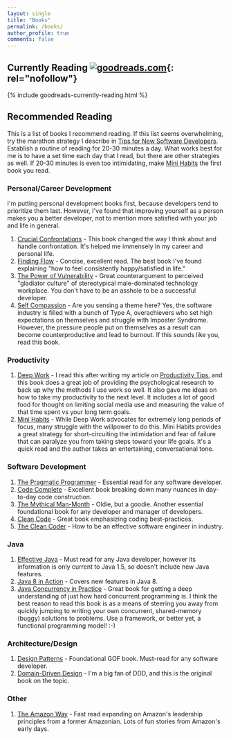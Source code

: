 ```yaml
---
layout: single
title: "Books"
permalink: /books/
author_profile: true
comments: false
---
```


## Currently Reading [![goodreads.com](https://www.goodreads.com/images/widget/widget_logo.gif)](https://www.goodreads.com/){: rel="nofollow"}

{% include goodreads-currently-reading.html %}

## Recommended Reading

This is a list of books I recommend reading. If this list seems overwhelming, try the marathon strategy I describe in [Tips for New Software Developers](/tips-for-new-software-developers/). Establish a routine of reading for 20-30 minutes a day. What works best for me is to have a set time each day that I read, but there are other strategies as well. If 20-30 minutes is even too intimidating, make [Mini Habits](https://www.amazon.com/Mini-Habits-Smaller-Bigger-Results/dp/1494882272) the first book you read.

### Personal/Career Development

I'm putting personal development books first, because developers tend to prioritize them last. However, I've found that improving yourself as a person makes you a better developer, not to mention more satisfied with your job and life in general.

1. [Crucial Confrontations](https://www.amazon.com/Crucial-Confrontations-Resolving-Promises-Expectations/dp/0071446524) - This book changed the way I think about and handle confrontation. It's helped me immensely in my career and personal life.
1. [Finding Flow](https://www.amazon.com/Finding-Flow-Psychology-Engagement-Masterminds/dp/0465024114) - Concise, excellent read. The best book I've found explaining "how to feel consistently happy/satisfied in life."
1. [The Power of Vulnerability](https://www.amazon.com/Power-Vulnerability-Teachings-Authenticity-Connection/dp/B00D1Z9RFU) - Great counterargument to perceived "gladiator culture" of stereotypical male-dominated technology workplace. You don't have to be an asshole to be a successful developer.
1. [Self Compassion](https://www.amazon.com/Self-Compassion-Proven-Power-Being-Yourself/dp/0061733520) - Are you sensing a theme here? Yes, the software industry is filled with a bunch of Type A, overachievers who set high expectations on themselves and struggle with Imposter Syndrome. However, the pressure people put on themselves as a result can become counterproductive and lead to burnout. If this sounds like you, read this book.

### Productivity

1. [Deep Work](https://www.amazon.com/Deep-Work-Focused-Success-Distracted/dp/1455586692) - I read this after writing my article on [Productivity Tips](/productivity-tips/), and this book does a great job of providing the psychological research to back up why the methods I use work so well. It also gave me ideas on how to take my productivity to the next level. It includes a lot of good food for thought on limiting social media use and measuring the value of that time spent vs your long term goals.
1. [Mini Habits](https://www.amazon.com/Mini-Habits-Smaller-Bigger-Results/dp/1494882272) - While Deep Work advocates for extremely long periods of focus, many struggle with the willpower to do this. Mini Habits provides a great strategy for short-circuiting the intimidation and fear of failure that can paralyze you from taking steps toward your life goals. It's a quick read and the author takes an entertaining, conversational tone.

### Software Development

1. [The Pragmatic Programmer](https://www.amazon.com/Pragmatic-Programmer-Journeyman-Master/dp/020161622X) - Essential read for any software developer.
1. [Code Complete](https://www.amazon.com/Code-Complete-Practical-Handbook-Construction/dp/0735619670) - Excellent book breaking down many nuances in day-to-day code construction.
1. [The Mythical Man-Month](https://www.amazon.com/Mythical-Man-Month-Software-Engineering-Anniversary/dp/0201835959) - Oldie, but a goodie. Another essential foundational book for any developer and manager of developers.
1. [Clean Code](https://www.amazon.com/Clean-Code-Handbook-Software-Craftsmanship/dp/0132350882) - Great book emphasizing coding best-practices.
1. [The Clean Coder](https://www.amazon.com/Clean-Coder-Conduct-Professional-Programmers/dp/0137081073) - How to be an effective software engineer in industry.

### Java

1. [Effective Java](https://www.amazon.com/Effective-Java-2nd-Joshua-Bloch/dp/0321356683) - Must read for any Java developer, however its information is only current to Java 1.5, so doesn't include new Java features.
1. [Java 8 in Action](https://www.amazon.com/Java-Action-Lambdas-functional-style-programming/dp/1617291994) - Covers new features in Java 8.
1. [Java Concurrency in Practice](https://www.amazon.com/Java-Concurrency-Practice-Brian-Goetz/dp/0321349601) - Great book for getting a deep understanding of just how hard concurrent programming is. I think the best reason to read this book is as a means of steering you away from quickly jumping to writing your own concurrent, shared-memory (buggy) solutions to problems. Use a framework, or better yet, a functional programming model! :-)

### Architecture/Design

1. [Design Patterns](https://www.amazon.com/Design-Patterns-Elements-Reusable-Object-Oriented/dp/0201633612) - Foundational GOF book. Must-read for any software developer.
1. [Domain-Driven Design](https://www.amazon.com/Domain-Driven-Design-Tackling-Complexity-Software/dp/0321125215) - I'm a big fan of DDD, and this is the original book on the topic.

### Other

1. [The Amazon Way](https://www.amazon.com/Amazon-Way-Leadership-Principles-Disruptive/dp/1499296770) - Fast read expanding on Amazon's leadership principles from a former Amazonian. Lots of fun stories from Amazon's early days.
